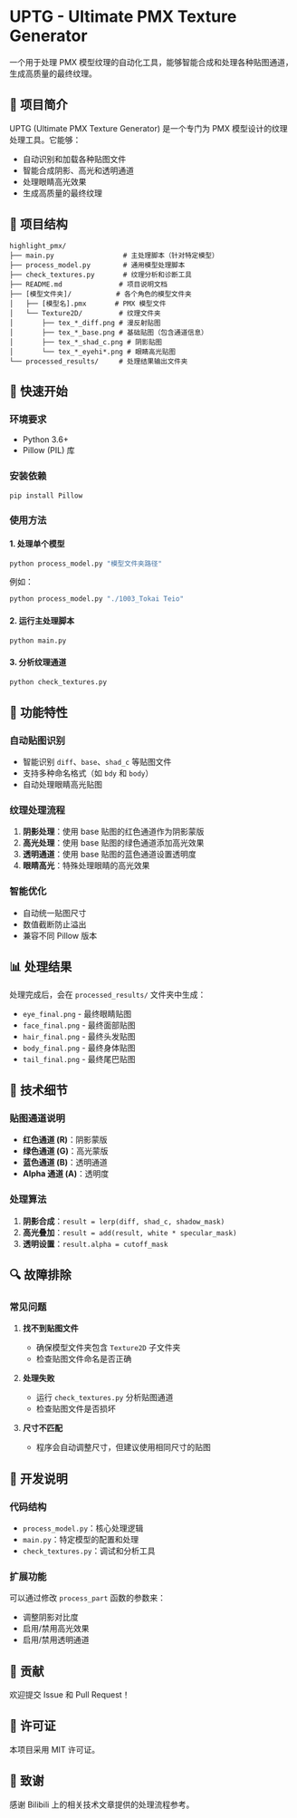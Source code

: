 # UPTG - Ultimate PMX Texture Generator

一个用于处理 PMX 模型纹理的自动化工具，能够智能合成和处理各种贴图通道，生成高质量的最终纹理。

## 🎯 项目简介

UPTG (Ultimate PMX Texture Generator) 是一个专门为 PMX 模型设计的纹理处理工具。它能够：

- 自动识别和加载各种贴图文件
- 智能合成阴影、高光和透明通道
- 处理眼睛高光效果
- 生成高质量的最终纹理

## 📁 项目结构

```
highlight_pmx/
├── main.py                 # 主处理脚本（针对特定模型）
├── process_model.py        # 通用模型处理脚本
├── check_textures.py       # 纹理分析和诊断工具
├── README.md              # 项目说明文档
├── [模型文件夹]/           # 各个角色的模型文件夹
│   ├── [模型名].pmx       # PMX 模型文件
│   └── Texture2D/         # 纹理文件夹
│       ├── tex_*_diff.png # 漫反射贴图
│       ├── tex_*_base.png # 基础贴图（包含通道信息）
│       ├── tex_*_shad_c.png # 阴影贴图
│       └── tex_*_eyehi*.png # 眼睛高光贴图
└── processed_results/     # 处理结果输出文件夹
```

## 🚀 快速开始

### 环境要求

- Python 3.6+
- Pillow (PIL) 库

### 安装依赖

```bash
pip install Pillow
```

### 使用方法

#### 1. 处理单个模型

```bash
python process_model.py "模型文件夹路径"
```

例如：
```bash
python process_model.py "./1003_Tokai Teio"
```

#### 2. 运行主处理脚本

```bash
python main.py
```

#### 3. 分析纹理通道

```bash
python check_textures.py
```

## 🔧 功能特性

### 自动贴图识别
- 智能识别 `diff`、`base`、`shad_c` 等贴图文件
- 支持多种命名格式（如 `bdy` 和 `body`）
- 自动处理眼睛高光贴图

### 纹理处理流程
1. **阴影处理**：使用 base 贴图的红色通道作为阴影蒙版
2. **高光处理**：使用 base 贴图的绿色通道添加高光效果
3. **透明通道**：使用 base 贴图的蓝色通道设置透明度
4. **眼睛高光**：特殊处理眼睛的高光效果

### 智能优化
- 自动统一贴图尺寸
- 数值截断防止溢出
- 兼容不同 Pillow 版本

## 📊 处理结果

处理完成后，会在 `processed_results/` 文件夹中生成：

- `eye_final.png` - 最终眼睛贴图
- `face_final.png` - 最终面部贴图
- `hair_final.png` - 最终头发贴图
- `body_final.png` - 最终身体贴图
- `tail_final.png` - 最终尾巴贴图

## 🎨 技术细节

### 贴图通道说明

- **红色通道 (R)**：阴影蒙版
- **绿色通道 (G)**：高光蒙版
- **蓝色通道 (B)**：透明通道
- **Alpha 通道 (A)**：透明度

### 处理算法

1. **阴影合成**：`result = lerp(diff, shad_c, shadow_mask)`
2. **高光叠加**：`result = add(result, white * specular_mask)`
3. **透明设置**：`result.alpha = cutoff_mask`

## 🔍 故障排除

### 常见问题

1. **找不到贴图文件**
   - 确保模型文件夹包含 `Texture2D` 子文件夹
   - 检查贴图文件命名是否正确

2. **处理失败**
   - 运行 `check_textures.py` 分析贴图通道
   - 检查贴图文件是否损坏

3. **尺寸不匹配**
   - 程序会自动调整尺寸，但建议使用相同尺寸的贴图

## 📝 开发说明

### 代码结构

- `process_model.py`：核心处理逻辑
- `main.py`：特定模型的配置和处理
- `check_textures.py`：调试和分析工具

### 扩展功能

可以通过修改 `process_part` 函数的参数来：
- 调整阴影对比度
- 启用/禁用高光效果
- 启用/禁用透明通道

## 🤝 贡献

欢迎提交 Issue 和 Pull Request！

## 📄 许可证

本项目采用 MIT 许可证。

## 🙏 致谢

感谢 Bilibili 上的相关技术文章提供的处理流程参考。 